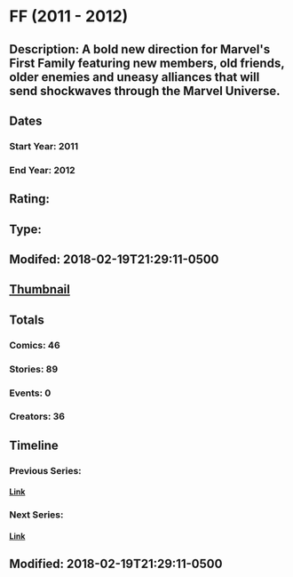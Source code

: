 # FF (2011 - 2012)
## Description: A bold new direction for Marvel's First Family featuring new members, old friends, older enemies and uneasy alliances that will send shockwaves through the Marvel Universe.
## Dates
### Start Year: 2011
### End Year: 2012
## Rating: 
## Type: 
## Modifed: 2018-02-19T21:29:11-0500
## [Thumbnail](http://i.annihil.us/u/prod/marvel/i/mg/7/03/513a540366f68.jpg)
## Totals
### Comics: 46
### Stories: 89
### Events: 0
### Creators: 36
## Timeline
### Previous Series: 
#### [Link]()
### Next Series: 
#### [Link]()
## Modified: 2018-02-19T21:29:11-0500